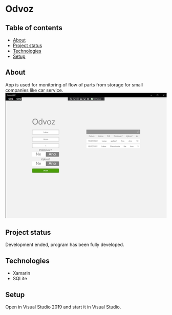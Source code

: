 # Odvoz

## Table of contents
* [About](#general-info)
* [Project status](#Project-status)
* [Technologies](#technologies)
* [Setup](#setup)

## About
App is used for monitoring of flow of parts from storage for small companies like car service.
![WakeMeHere screenshot](/Odvoz.png)

## Project status
Development ended, program has been fully developed.

## Technologies
- Xamarin
- SQLite

## Setup
Open in Visual Studio 2019 and start it in Visual Studio.
